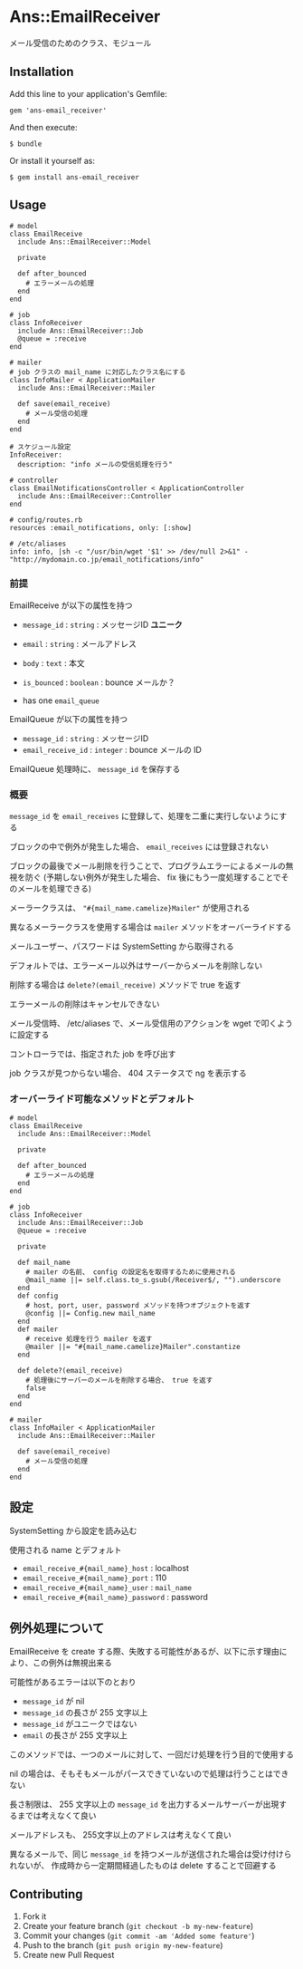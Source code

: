 # Ans::EmailReceiver

メール受信のためのクラス、モジュール

## Installation

Add this line to your application's Gemfile:

    gem 'ans-email_receiver'

And then execute:

    $ bundle

Or install it yourself as:

    $ gem install ans-email_receiver

## Usage

    # model
    class EmailReceive
      include Ans::EmailReceiver::Model

      private

      def after_bounced
        # エラーメールの処理
      end
    end

    # job
    class InfoReceiver
      include Ans::EmailReceiver::Job
      @queue = :receive
    end

    # mailer
    # job クラスの mail_name に対応したクラス名にする
    class InfoMailer < ApplicationMailer
      include Ans::EmailReceiver::Mailer

      def save(email_receive)
        # メール受信の処理
      end
    end

    # スケジュール設定
    InfoReceiver:
      description: "info メールの受信処理を行う"

    # controller
    class EmailNotificationsController < ApplicationController
      include Ans::EmailReceiver::Controller
    end

    # config/routes.rb
    resources :email_notifications, only: [:show]

    # /etc/aliases
    info: info, |sh -c "/usr/bin/wget '$1' >> /dev/null 2>&1" - "http://mydomain.co.jp/email_notifications/info"

### 前提

EmailReceive が以下の属性を持つ

* `message_id` : `string` : メッセージID **ユニーク**
* `email` : `string` : メールアドレス
* `body` : `text` : 本文
* `is_bounced` : `boolean` : bounce メールか？

* has one `email_queue`

EmailQueue が以下の属性を持つ

* `message_id` : `string` : メッセージID
* `email_receive_id` : `integer` : bounce メールの ID

EmailQueue 処理時に、 `message_id` を保存する


### 概要

`message_id` を `email_receives` に登録して、処理を二重に実行しないようにする

ブロックの中で例外が発生した場合、 `email_receives` には登録されない

ブロックの最後でメール削除を行うことで、プログラムエラーによるメールの無視を防ぐ
(予期しない例外が発生した場合、 fix 後にもう一度処理することでそのメールを処理できる)

メーラークラスは、 `"#{mail_name.camelize}Mailer"` が使用される

異なるメーラークラスを使用する場合は `mailer` メソッドをオーバーライドする

メールユーザー、パスワードは SystemSetting から取得される

デフォルトでは、エラーメール以外はサーバーからメールを削除しない

削除する場合は `delete?(email_receive)` メソッドで true を返す

エラーメールの削除はキャンセルできない

メール受信時、 /etc/aliases で、メール受信用のアクションを wget で叩くように設定する

コントローラでは、指定された job を呼び出す

job クラスが見つからない場合、 404 ステータスで ng を表示する


### オーバーライド可能なメソッドとデフォルト

    # model
    class EmailReceive
      include Ans::EmailReceiver::Model

      private

      def after_bounced
        # エラーメールの処理
      end
    end

    # job
    class InfoReceiver
      include Ans::EmailReceiver::Job
      @queue = :receive

      private

      def mail_name
        # mailer の名前、 config の設定名を取得するために使用される
        @mail_name ||= self.class.to_s.gsub(/Receiver$/, "").underscore
      end
      def config
        # host, port, user, password メソッドを持つオブジェクトを返す
        @config ||= Config.new mail_name
      end
      def mailer
        # receive 処理を行う mailer を返す
        @mailer ||= "#{mail_name.camelize}Mailer".constantize
      end

      def delete?(email_receive)
        # 処理後にサーバーのメールを削除する場合、 true を返す
        false
      end
    end

    # mailer
    class InfoMailer < ApplicationMailer
      include Ans::EmailReceiver::Mailer

      def save(email_receive)
        # メール受信の処理
      end
    end


## 設定

SystemSetting から設定を読み込む

使用される name とデフォルト

* `email_receive_#{mail_name}_host` : localhost
* `email_receive_#{mail_name}_port` : 110
* `email_receive_#{mail_name}_user` : `mail_name`
* `email_receive_#{mail_name}_password` : password


## 例外処理について

EmailReceive を create する際、失敗する可能性があるが、以下に示す理由により、この例外は無視出来る

可能性があるエラーは以下のとおり
* `message_id` が nil
* `message_id` の長さが 255 文字以上
* `message_id` がユニークではない
* `email` の長さが 255 文字以上

このメソッドでは、一つのメールに対して、一回だけ処理を行う目的で使用する

nil の場合は、そもそもメールがパースできていないので処理は行うことはできない

長さ制限は、 255 文字以上の `message_id` を出力するメールサーバーが出現するまでは考えなくて良い

メールアドレスも、 255文字以上のアドレスは考えなくて良い

異なるメールで、同じ `message_id` を持つメールが送信された場合は受け付けられないが、
作成時から一定期間経過したものは delete することで回避する


## Contributing

1. Fork it
2. Create your feature branch (`git checkout -b my-new-feature`)
3. Commit your changes (`git commit -am 'Added some feature'`)
4. Push to the branch (`git push origin my-new-feature`)
5. Create new Pull Request
